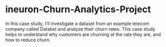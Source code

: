 # ineuron-Churn-Analytics-Project
In this case study, I'll investigate a dataset from an example telecom company called Databel and analyze their churn rates. This case study helps to understand why customers are churning at the rate they are, and how to reduce churn.
